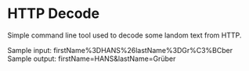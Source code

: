 # HTTP Decode
Simple command line tool used to decode some landom text from HTTP.

Sample input: firstName%3DHANS%26lastName%3DGr%C3%BCber
Sample output: firstName=HANS&lastName=Grüber